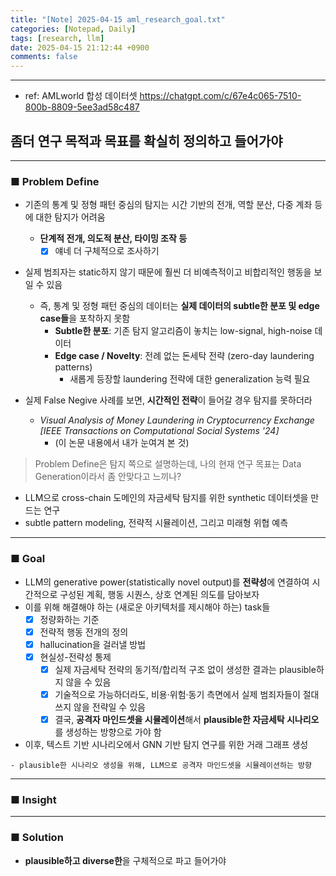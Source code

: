 ```yaml
---
title: "[Note] 2025-04-15 aml_research_goal.txt"
categories: [Notepad, Daily]
tags: [research, llm]
date: 2025-04-15 21:12:44 +0900
comments: false
--- 
```

---


- ref: AMLworld 합성 데이터셋 <https://chatgpt.com/c/67e4c065-7510-800b-8809-5ee3ad58c487>

## 좀더 연구 목적과 목표를 확실히 정의하고 들어가야
---
### ■ Problem Define
- 기존의 통계 및 정형 패턴 중심의 탐지는 시간 기반의 전개, 역할 분산, 다중 계좌 등에 대한 탐지가 어려움
    - **단계적 전개, 의도적 분산, 타이밍 조작 등**
      - [x] 얘네 더 구체적으로 조사하기

- 실제 범죄자는 static하지 않기 때문에 훨씬 더 비예측적이고 비합리적인 행동을 보일 수 있음
    - 즉, 통계 및 정형 패턴 중심의 데이터는 **실제 데이터의 subtle한 분포 및 edge case들**을 포착하지 못함
        - **Subtle한 분포**: 기존 탐지 알고리즘이 놓치는 low-signal, high-noise 데이터
        - **Edge case / Novelty**: 전례 없는 돈세탁 전략 (zero-day laundering patterns)
            - 새롭게 등장할 laundering 전략에 대한 generalization 능력 필요
  
- 실제 False Negive 사례를 보면, **시간적인 전략**이 들어갈 경우 탐지를 못하더라
    - *Visual Analysis of Money Laundering in Cryptocurrency Exchange [IEEE Transactions on Computational Social Systems '24]*
        - (이 논문 내용에서 내가 눈여겨 본 것)


> Problem Define은 탐지 쪽으로 설명하는데, 나의 현재 연구 목표는 Data Generation이라서 좀 안맞다고 느끼나?
-  LLM으로 cross-chain 도메인의 자금세탁 탐지를 위한 synthetic 데이터셋을 만드는 연구
-  subtle pattern modeling, 전략적 시뮬레이션, 그리고 미래형 위협 예측

---
### ■ Goal
- LLM의 generative power(statistically novel output)를 **전략성**에 연결하여 시간적으로 구성된 계획, 행동 시퀀스, 상호 연계된 의도를 담아보자
- 이를 위해 해결해야 하는 (새로운 아키텍처를 제시해야 하는) task들
    - [x] 정량화하는 기준
    - [x] 전략적 행동 전개의 정의
    - [x] hallucination을 걸러낼 방법
    - [x] 현실성-전략성 통제
        - [x] 실제 자금세탁 전략의 동기적/합리적 구조 없이 생성한 결과는 plausible하지 않을 수 있음
        - [x] 기술적으로 가능하더라도, 비용·위험·동기 측면에서 실제 범죄자들이 절대 쓰지 않을 전략일 수 있음
        - [x] 결국, **공격자 마인드셋을 시뮬레이션**해서 **plausible한 자금세탁 시나리오**를 생성하는 방향으로 가야 함

- 이후, 텍스트 기반 시나리오에서 GNN 기반 탐지 연구를 위한 거래 그래프 생성

```
- plausible한 시나리오 생성을 위해, LLM으로 공격자 마인드셋을 시뮬레이션하는 방향
```

---
### ■ Insight


---
### ■ Solution




- **plausible하고 diverse한**을 구체적으로 파고 들어가야
